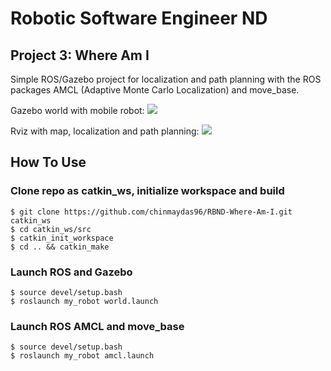 # Robotic Software Engineer ND 
## Project 3: Where Am I

[image1]: ./img/RobotND-Project3-Gazebo-World.png  " "
[image2]: ./img/RobotND-Project3-AMCL-Gazebo.gif  " "


Simple ROS/Gazebo project for localization and path planning with the ROS packages AMCL (Adaptive Monte Carlo Localization) and move_base.

Gazebo world with mobile robot:
![][image1]

Rviz with map, localization and path planning:
![][image2]

## How To Use

### Clone repo as catkin_ws, initialize workspace and build
```
$ git clone https://github.com/chinmaydas96/RBND-Where-Am-I.git catkin_ws
$ cd catkin_ws/src 
$ catkin_init_workspace
$ cd .. && catkin_make
```

### Launch ROS and Gazebo
```
$ source devel/setup.bash
$ roslaunch my_robot world.launch
```

### Launch ROS AMCL and move_base
```
$ source devel/setup.bash
$ roslaunch my_robot amcl.launch
```

